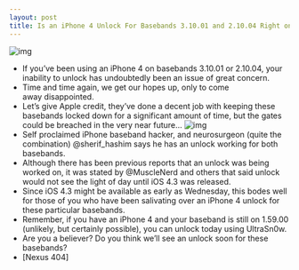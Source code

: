 ```yaml
---
layout: post
title: Is an iPhone 4 Unlock For Basebands 3.10.01 and 2.10.04 Right on the Horizon?
---
```

![img](http://media.idownloadblog.com/wp-content/uploads/2010/08/Unlocked-iPhone.jpg)
* If you’ve been using an iPhone 4 on basebands 3.10.01 or 2.10.04, your inability to unlock has undoubtedly been an issue of great concern.
* Time and time again, we get our hopes up, only to come away disappointed.
* Let’s give Apple credit, they’ve done a decent job with keeping these basebands locked down for a significant amount of time, but the gates could be breached in the very near future…
![img](http://media.idownloadblog.com/wp-content/uploads/2011/02/iPhone-4-sherif_hashim-baseband-unlock.png)
* Self proclaimed iPhone baseband hacker, and neurosurgeon (quite the combination) @sherif_hashim says he has an unlock working for both basebands.
* Although there has been previous reports that an unlock was being worked on, it was stated by @MuscleNerd and others that said unlock would not see the light of day until iOS 4.3 was released.
* Since iOS 4.3 might be available as early as Wednesday, this bodes well for those of you who have been salivating over an iPhone 4 unlock for these particular basebands.
* Remember, if you have an iPhone 4 and your baseband is still on 1.59.00 (unlikely, but certainly possible), you can unlock today using UltraSn0w.
* Are you a believer? Do you think we’ll see an unlock soon for these basebands?
* [Nexus 404]

